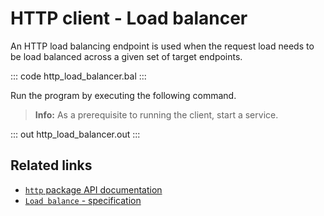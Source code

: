 # HTTP client - Load balancer

An HTTP load balancing endpoint is used when the request load needs to be load balanced across a given  set of target endpoints.

::: code http_load_balancer.bal :::

Run the program by executing the following command.

>**Info:** As a prerequisite to running the client, start a service.

::: out http_load_balancer.out :::

## Related links
- [`http` package API documentation](https://lib.ballerina.io/ballerina/http/latest/)
- [`Load balance` - specification](https://ballerina.io/spec/http/#2417-load-balance)

